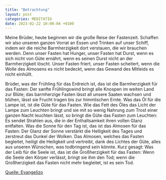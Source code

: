 ```yaml
---
title: "Betrachtung"
layout: post
categories: MEDITATIO
date: 2023-02-22 10:00:04 +0100
---
```

Meine Brüder, heute beginnen wir die große Reise der Fastenzeit. Schaffen wir also unseren ganzen Vorrat an Essen und Trinken auf unser Schiff, indem wir die reiche Barmherzigkeit dort verstauen, die wir brauchen werden. Denn unser Fasten hat Hunger, unser Fasten hat Durst, wenn es sich nicht von Güte ernährt, wenn es seinen Durst nicht an der Barmherzigkeit löscht. Unser Fasten friert, unser Fasten scheitert, wenn die Wolle des Almosens es nicht bedeckt, wenn das Gewand des Mitleids es nicht einhüllt.

Brüder, was der Frühling für das Erdreich ist, das ist die Barmherzigkeit für das Fasten: Der sanfte Frühlingswind bringt alle Knospen im weiten Land zur Blüte; das barmherzige Fasten lässt all unsere Saaten wachsen und blühen, lässt sie Frucht tragen bis zur himmlischen Ernte. Was das Öl für die Lampe ist, ist die Güte für das Fasten. Wie das Fett des Öles das Licht der Lampe zum Leuchten bringt und sie mit so wenig Nahrung zum Trost einer ganzen Nacht leuchten lässt, so bringt die Güte das Fasten zum Leuchten: Es sendet Strahlen aus, die in der Enthaltsamkeit ihren vollen Glanz entfalten. Was die Sonne für den Tag ist, das ist das Almosen für das Fasten: Der Glanz der Sonne verstärkt die Helligkeit des Tages und zerstreut das Dunkel der Wolken. Das Almosen, welches das Fasten begleitet, heiligt die Heiligkeit und vertreibt, dank des Lichtes der Güte, alles aus unseren Wünschen, was todbringend sein könnte. Kurz gesagt: Was der Leib für die Seele ist, das ist die Großherzigkeit für das Fasten: Wenn die Seele den Körper verlässt, bringt sie ihm den Tod; wenn die Großherzigkeit das Fasten nicht mehr begleitet, ist es sein Tod.








[Quelle: Evangelizo](https://evangeliumtagfuertag.org/DE/gospel)